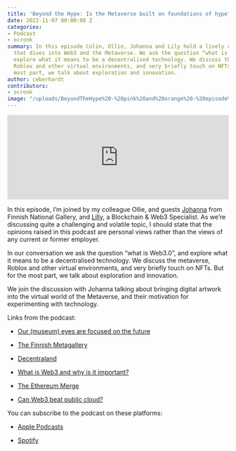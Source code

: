 ```yaml
---
title: 'Beyond the Hype: Is the Metaverse built on foundations of hype?'
date: 2022-11-07 00:00:00 Z
categories:
- Podcast
- ocronk
summary: In this episode Colin, Ollie, Johanna and Lily hold a lively conversation
  that dives into Web3 and the Metaverse. We ask the question “what is Web3.0”, and
  explore what it means to be a decentralised technology. We discuss the Metaverse,
  Roblox and other virtual environments, and very briefly touch on NFTs. But for the
  most part, we talk about exploration and innovation.
author: ceberhardt
contributors:
- ocronk
image: "/uploads/BeyondTheHype%20-%20pink%20and%20orange%20-%20episode%207%20-%20social.png"
---
```


<iframe title="Embed Player" src="https://play.libsyn.com/embed/episode/id/24907497/height/192/theme/modern/size/large/thumbnail/yes/custom-color/ffffff/time-start/00:00:00/playlist-height/200/direction/backward/download/yes" height="192" width="100%" scrolling="no" allowfullscreen="" webkitallowfullscreen="true" mozallowfullscreen="true" oallowfullscreen="true" msallowfullscreen="true" style="border: none;"></iframe>

In this episode, I’m joined by my colleague Ollie, and guests [Johanna](https://www.linkedin.com/in/johanna-eiramo-she-her-9b053/) from Finnish National Gallery, and [Lilly](https://www.linkedin.com/in/lillypencheva/), a Blockchain & Web3 Specialist. As we’re discussing quite a challenging and volatile topic, I should state that the opinions raised in this podcast are personal views rather than the views of any current or former employer.

In our conversation we ask the question “what is Web3.0”, and explore what it means to be a decentralised technology. We discuss the metaverse, Roblox and other virtual environments, and very briefly touch on NFTs. But for the most part, we talk about exploration and innovation.

We join the discussion with Johanna talking about bringing digital artwork into the virtual world of the Metaverse, and their motivation for experimenting with technology.

Links from the podcast:

* [Our (museum) eyes are focused on the future](https://www.linkedin.com/pulse/our-museum-eyes-focused-future-johanna-eiramo-she-her-/)

* [The Finnish Metagallery](https://Metagallery.fi/en)

* [Decentraland](https://decentraland.org/)

* [What is Web3 and why is it important?](https://ethereum.org/en/web3/)

* [The Ethereum Merge](https://ethereum.org/en/upgrades/merge/)

* [Can Web3 beat public cloud?](https://blog.scottlogic.com/2022/10/31/can-web3-beat-the-cloud.html)

You can subscribe to the podcast on these platforms:

* [Apple Podcasts](https://podcasts.apple.com/dk/podcast/beyond-the-hype/id1612265563)

* [Spotify](https://open.spotify.com/show/2BlwBJ7JoxYpxU4GBmuR4x)